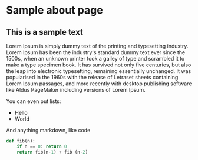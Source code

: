 # Sample about page

## This is a sample text

Lorem Ipsum is simply dummy text of the printing and typesetting industry. Lorem Ipsum has been the industry's standard dummy text ever since the 1500s, when an unknown printer took a galley of type and scrambled it to make a type specimen book. It has survived not only five centuries, but also the leap into electronic typesetting, remaining essentially unchanged. It was popularised in the 1960s with the release of Letraset sheets containing Lorem Ipsum passages, and more recently with desktop publishing software like Aldus PageMaker including versions of Lorem Ipsum.

You can even put lists:
- Hello
- World

And anything markdown, like code

```python
def fib(n):
    if n == 0: return 0
    return fib(n-1) + fib (n-2)
```